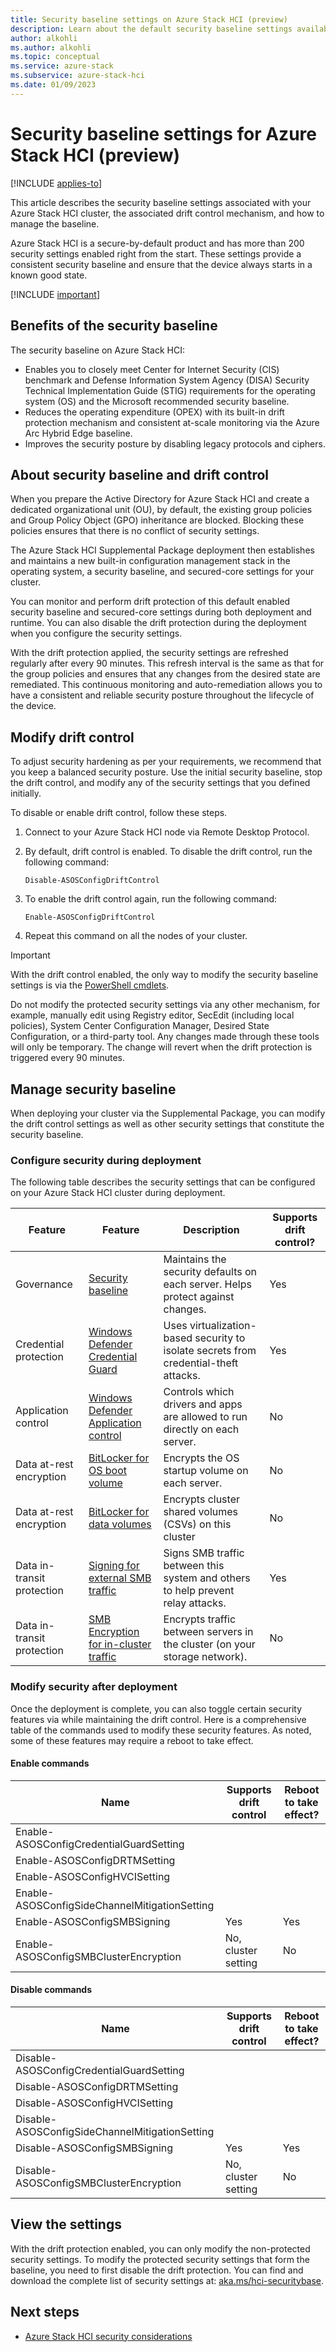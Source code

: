 ```yaml
---
title: Security baseline settings on Azure Stack HCI (preview)
description: Learn about the default security baseline settings available for new deployments of Azure Stack HCI (preview).
author: alkohli
ms.author: alkohli
ms.topic: conceptual
ms.service: azure-stack
ms.subservice: azure-stack-hci
ms.date: 01/09/2023
---
```


# Security baseline settings for Azure Stack HCI (preview)

[!INCLUDE [applies-to](../../includes/hci-applies-to-supplemental-package.md)]

This article describes the security baseline settings associated with your Azure Stack HCI cluster, the associated drift control mechanism, and how to manage the baseline. 

Azure Stack HCI is a secure-by-default product and has more than 200 security settings enabled right from the start. These settings provide a consistent security baseline and ensure that the device always starts in a known good state.

[!INCLUDE [important](../../includes/hci-preview.md)]

## Benefits of the security baseline

The security baseline on Azure Stack HCI:

- Enables you to closely meet Center for Internet Security (CIS) benchmark and Defense Information System Agency (DISA) Security Technical Implementation Guide (STIG) requirements for the operating system (OS) and the Microsoft recommended security baseline.
- Reduces the operating expenditure (OPEX) with its built-in drift protection mechanism and consistent at-scale monitoring via the Azure Arc Hybrid Edge baseline.
- Improves the security posture by disabling legacy protocols and ciphers.

## About security baseline and drift control

When you prepare the Active Directory for Azure Stack HCI and create a dedicated organizational unit (OU), by default, the existing group policies and Group Policy Object (GPO) inheritance are blocked. Blocking these policies ensures that there is no conflict of security settings.

The Azure Stack HCI Supplemental Package deployment then establishes and maintains a new built-in configuration management stack in the operating system, a security baseline, and secured-core settings for your cluster.

You can monitor and perform drift protection of this default enabled security baseline and secured-core settings during both deployment and runtime. You can also disable the drift protection during the deployment when you configure the security settings.

With the drift protection applied, the security settings are refreshed regularly after every 90 minutes. This refresh interval is the same as that for the group policies and ensures that any changes from the desired state are remediated. This continuous monitoring and auto-remediation allows you to have a consistent and reliable security posture throughout the lifecycle of the device.


## Modify drift control

To adjust security hardening as per your requirements, we recommend that you keep a balanced security posture. Use the initial security baseline, stop the drift control, and modify any of the security settings that you defined initially.

To disable or enable drift control, follow these steps.

1. Connect to your Azure Stack HCI node via Remote Desktop Protocol.
1. By default, drift control is enabled. To disable the drift control, run the following command:
    ```azurepowershell
    Disable-ASOSConfigDriftControl

    ```

1. To enable the drift control again, run the following command:
    ```azurepowershell
    Enable-ASOSConfigDriftControl
    ```
1. Repeat this command on all the nodes of your cluster.


> [!IMPORTANT]
> With the drift control enabled, the only way to modify the security baseline settings is via the [PowerShell cmdlets](#enable-commands).
> 
> Do not modify the protected security settings via any other mechanism, for example, manually edit using Registry editor, SecEdit (including local policies), System Center Configuration Manager, Desired State Configuration, or a third-party tool. Any changes made through these tools will only be temporary. The change will revert when the drift protection is triggered every 90 minutes.

## Manage security baseline 

When deploying your cluster via the Supplemental Package, you can modify the drift control settings as well as other security settings that constitute the security baseline.

<!-- not sure about this text - Will the preceding sentence just take care of this info? Additionally, the security related components are reflected in the new deployment json file with the different security parameters for deployment purposes.-->

### Configure security during deployment

The following table describes the security settings that can be configured on your Azure Stack HCI cluster during deployment.

| Feature      | Feature     |Description           | Supports drift control? |
|--------------|-------------|----------------------|---------------------------------|
| Governance                 | [Security baseline](secure-baseline.md)            | Maintains the security defaults on each server. Helps protect against changes.  | Yes                             |
| Credential protection      | [Windows Defender Credential Guard](/windows/security/identity-protection/credential-guard/credential-guard)     | Uses virtualization-based security to isolate secrets from credential-theft attacks. | Yes                             |
| Application control        | [Windows Defender Application control](/windows/security/threat-protection/windows-defender-application-control/wdac-and-applocker-overview#windows-defender-application-control)           | Controls which drivers and apps are allowed to run directly on each server.           | No                              | 
| Data at-rest encryption    | [BitLocker for OS boot volume](windows/security/information-protection/bitlocker/bitlocker-overview)          | Encrypts the OS startup volume on each server.                                        | No                              | 
| Data at-rest encryption    | [BitLocker for data volumes](windows/security/information-protection/bitlocker/bitlocker-overview)            | Encrypts cluster shared volumes (CSVs) on this cluster                               | No                              |
| Data in-transit protection | [Signing for external SMB traffic](/troubleshoot/windows-server/networking/overview-server-message-block-signing)      | Signs SMB traffic between this system and others to help prevent relay attacks.       | Yes                             |
| Data in-transit protection | [SMB Encryption for in-cluster traffic](/windows-server/storage/file-server/smb-security#smb-encryption) | Encrypts traffic between servers in the cluster (on your storage network).            | No                              | 



### Modify security after deployment

Once the deployment is complete, you can also toggle certain security features via while maintaining the drift control. Here is a comprehensive table of the commands used to modify these security features. As noted, some of these features may require a reboot to take effect.

#### Enable commands

| Name                                           | Supports drift control | Reboot to take effect? |
|------------------------------------------------|------------------------|------------------------|
| Enable-ASOSConfigCredentialGuardSetting        |                        |                        |
| Enable-ASOSConfigDRTMSetting                   |                        |                        |
| Enable-ASOSConfigHVCISetting                   |                        |                        |
| Enable-ASOSConfigSideChannelMitigationSetting  |                        |                        |
| Enable-ASOSConfigSMBSigning                    | Yes                    | Yes                    |
| Enable-ASOSConfigSMBClusterEncryption          | No, cluster setting    | No                     |

#### Disable commands

| Name                                           | Supports drift control | Reboot to take effect? |
|------------------------------------------------|------------------------|------------------------|
| Disable-ASOSConfigCredentialGuardSetting       |                        |                        |
| Disable-ASOSConfigDRTMSetting                  |                        |                        |
| Disable-ASOSConfigHVCISetting                  |                        |                        |
| Disable-ASOSConfigSideChannelMitigationSetting |                        |                        |
| Disable-ASOSConfigSMBSigning                   | Yes                    | Yes                    |
| Disable-ASOSConfigSMBClusterEncryption         | No, cluster setting    | No                     |


## View the settings

With the drift protection enabled, you can only modify the non-protected security settings. To modify the protected security settings that form the baseline, you need to first disable the drift protection. You can find and download the complete list of security settings at: [aka.ms/hci-securitybase](https://aka.ms/hci-securitybase).


## Next steps

- [Azure Stack HCI security considerations](./security.md)
